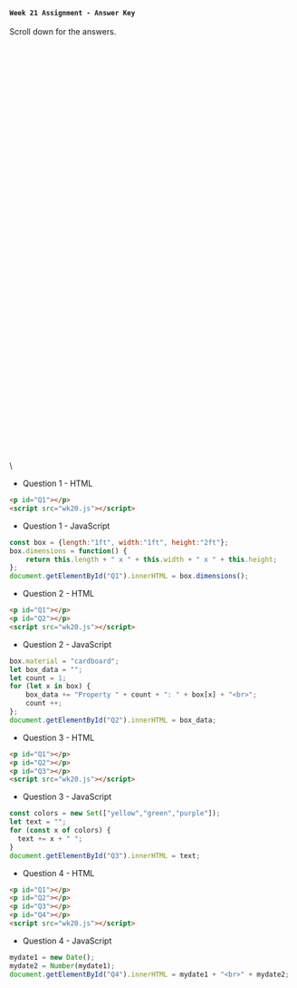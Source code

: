 **`Week 21 Assignment - Answer Key`**
\
\
Scroll down for the answers.
\
\
\
\
\
\
\
\
\
\
\
\
\
\
\
\
\
\
\
\
\
\
\
\
\
\
\
\
\
\
\
\
\
\
\
\
\
\
\
\
\
\
\
\
\
\

- Question 1 - HTML
```html
<p id="Q1"></p>
<script src="wk20.js"></script>
```
- Question 1 - JavaScript
```js
const box = {length:"1ft", width:"1ft", height:"2ft"};
box.dimensions = function() {
    return this.length + " x " + this.width + " x " + this.height;
};
document.getElementById("Q1").innerHTML = box.dimensions(); 
```

- Question 2 - HTML
```html
<p id="Q1"></p>
<p id="Q2"></p>
<script src="wk20.js"></script>  
```
- Question 2 - JavaScript
```js
box.material = "cardboard";
let box_data = "";
let count = 1;
for (let x in box) {
    box_data += "Property " + count + ": " + box[x] + "<br>";
    count ++;
};
document.getElementById("Q2").innerHTML = box_data;
```

- Question 3 - HTML
```html
<p id="Q1"></p>
<p id="Q2"></p>
<p id="Q3"></p>
<script src="wk20.js"></script>  
```
- Question 3 - JavaScript
```js
const colors = new Set(["yellow","green","purple"]);
let text = "";
for (const x of colors) {
  text += x + " ";
}
document.getElementById("Q3").innerHTML = text;
```

- Question 4 - HTML
```html
<p id="Q1"></p>
<p id="Q2"></p>
<p id="Q3"></p>
<p id="Q4"></p>
<script src="wk20.js"></script>  
```
- Question 4 - JavaScript
```js
mydate1 = new Date();
mydate2 = Number(mydate1);
document.getElementById("Q4").innerHTML = mydate1 + "<br>" + mydate2;
```
